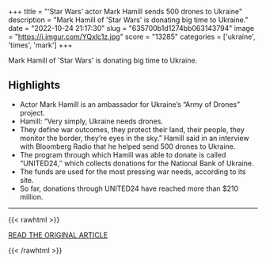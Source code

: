 +++
title = "‘Star Wars’ actor Mark Hamill sends 500 drones to Ukraine"
description = "Mark Hamill of 'Star Wars' is donating big time to Ukraine."
date = "2022-10-24 21:17:30"
slug = "635700b1d1274bb063143794"
image = "https://i.imgur.com/YQxlc1z.jpg"
score = "13285"
categories = ['ukraine', 'times', 'mark']
+++

Mark Hamill of 'Star Wars' is donating big time to Ukraine.

## Highlights

- Actor Mark Hamill is an ambassador for Ukraine’s “Army of Drones” project.
- Hamill: “Very simply, Ukraine needs drones.
- They define war outcomes, they protect their land, their people, they monitor the border, they’re eyes in the sky.” Hamill said in an interview with Bloomberg Radio that he helped send 500 drones to Ukraine.
- The program through which Hamill was able to donate is called “UNITED24,″ which collects donations for the National Bank of Ukraine.
- The funds are used for the most pressing war needs, according to its site.
- So far, donations through UNITED24 have reached more than $210 million.

---

{{< rawhtml >}}
  <p class="article-category">
    <a target="_blank" href="https://www.navytimes.com/off-duty/2022/10/21/star-wars-actor-mark-hamill-sends-500-drones-to-ukraine/">READ THE ORIGINAL ARTICLE</a>
  </p>
{{< /rawhtml >}}
